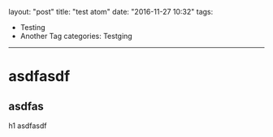 layout: "post"
title: "test atom"
date: "2016-11-27 10:32"
tags:
  - Testing
  - Another Tag
categories: Testging
---

# asdfasdf
## asdfas
h1 asdfasdf
